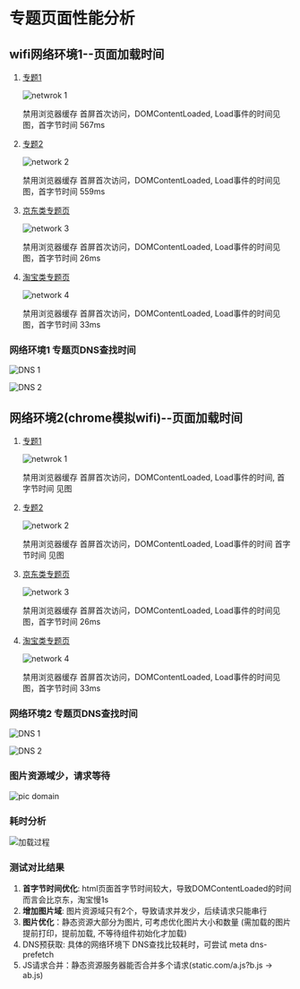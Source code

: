 专题页面性能分析
==================

wifi网络环境1--页面加载时间
--------------
1. [专题1](http://mst.vip.com/356726.php)

   ![netwrok 1](images/network1.png)

   禁用浏览器缓存 首屏首次访问，DOMContentLoaded, Load事件的时间见图，首字节时间 567ms

2. [专题2](http://mst.vip.com/359326.php)

   ![network 2](images/network2.png)

   禁用浏览器缓存 首屏首次访问，DOMContentLoaded, Load事件的时间见图，首字节时间 559ms

3. [京东类专题页](http://sale.jd.com/m/act/kmRjHY1UNoPAagbL.html?share=yes&jd_pop=5f92bec2-c4df-49a4-8692-8cf3a6cc6419&abt=1)

   ![network 3](images/network3.png)

   禁用浏览器缓存 首屏首次访问，DOMContentLoaded, Load事件的时间见图，首字节时间 26ms

4. [淘宝类专题页](https://market.m.taobao.com/apps/mchi/mchi/index?spm=a1z5n.7782591.categorylist.1)   

   ![network 4](images/network4.png)

   禁用浏览器缓存 首屏首次访问，DOMContentLoaded, Load事件的时间见图，首字节时间 33ms

### 网络环境1 专题页DNS查找时间

![DNS 1](images/dns1.png)

![DNS 2](images/dns2.png)


网络环境2(chrome模拟wifi)--页面加载时间
------------------
1. [专题1](http://mst.vip.com/356726.php)

   ![netwrok 1](images/vip_network1.png)

   禁用浏览器缓存 首屏首次访问，DOMContentLoaded, Load事件的时间, 首字节时间 见图

2. [专题2](http://mst.vip.com/359326.php)

   ![network 2](images/vip_network2.png)

   禁用浏览器缓存 首屏首次访问，DOMContentLoaded, Load事件的时间 首字节时间 见图

3. [京东类专题页](http://sale.jd.com/m/act/kmRjHY1UNoPAagbL.html?share=yes&jd_pop=5f92bec2-c4df-49a4-8692-8cf3a6cc6419&abt=1)

   ![network 3](images/vip_network3.png)

   禁用浏览器缓存 首屏首次访问，DOMContentLoaded, Load事件的时间见图，首字节时间 26ms

4. [淘宝类专题页](https://market.m.taobao.com/apps/mchi/mchi/index?spm=a1z5n.7782591.categorylist.1)   

   ![network 4](images/vip_network4.png)

   禁用浏览器缓存 首屏首次访问，DOMContentLoaded, Load事件的时间见图，首字节时间 33ms

### 网络环境2 专题页DNS查找时间

![DNS 1](images/vip_dns1.png)

![DNS 2](images/vip_dns2.png)

### 图片资源域少，请求等待

![pic domain](images/picDomain.png)


### 耗时分析

![加载过程](images/seeloads.png)


### 测试对比结果

1. **首字节时间优化**: html页面首字节时间较大，导致DOMContentLoaded的时间而言会比京东，淘宝慢1s
2. **增加图片域**: 图片资源域只有2个，导致请求并发少，后续请求只能串行
3. **图片优化**：静态资源大部分为图片, 可考虑优化图片大小和数量 (需加载的图片提前打印，提前加载, 不等待组件初始化才加载)
4. DNS预获取: 具体的网络环境下 DNS查找比较耗时，可尝试 meta dns-prefetch
5. JS请求合并：静态资源服务器能否合并多个请求(static.com/a.js?b.js -> ab.js)














<script>

window.onload = function() {
    document.body.style.width = '80%';
};

window.onload();
</script>